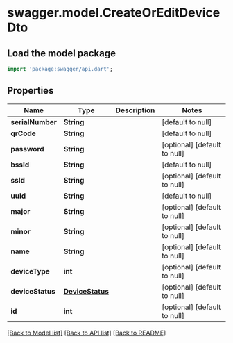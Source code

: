 # swagger.model.CreateOrEditDeviceDto

## Load the model package
```dart
import 'package:swagger/api.dart';
```

## Properties
Name | Type | Description | Notes
------------ | ------------- | ------------- | -------------
**serialNumber** | **String** |  | [default to null]
**qrCode** | **String** |  | [default to null]
**password** | **String** |  | [optional] [default to null]
**bssId** | **String** |  | [default to null]
**ssId** | **String** |  | [optional] [default to null]
**uuId** | **String** |  | [default to null]
**major** | **String** |  | [optional] [default to null]
**minor** | **String** |  | [optional] [default to null]
**name** | **String** |  | [optional] [default to null]
**deviceType** | **int** |  | [optional] [default to null]
**deviceStatus** | [**DeviceStatus**](DeviceStatus.md) |  | [optional] [default to null]
**id** | **int** |  | [optional] [default to null]

[[Back to Model list]](../README.md#documentation-for-models) [[Back to API list]](../README.md#documentation-for-api-endpoints) [[Back to README]](../README.md)


